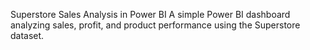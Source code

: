 Superstore Sales Analysis in Power BI
A simple Power BI dashboard analyzing sales, profit, and product performance using the Superstore dataset.
